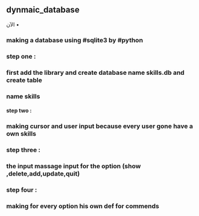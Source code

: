 ## dynmaic_database


الآن •
### making a database using #sqlite3 by #python

### step one :
### first add the library and create database name skills.db and create table
### name skills
#### step two :
### making cursor and user input because every user gone have a own skills

### step three :
### the input massage input for the option (show ,delete,add,update,quit)

### step four :
### making for every option his own def for commends
